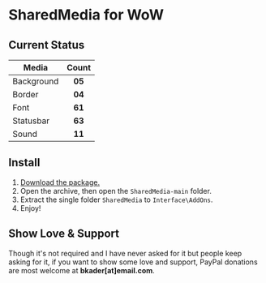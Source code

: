 # SharedMedia for WoW

## Current Status

| Media      |      Count    |
|------------|:-------------:|
| Background |     **05**    |
| Border     |     **04**    |
| Font       |     **61**    |
| Statusbar  |     **63**    |
| Sound      |     **11**    |

## Install

1. [Download the package.](https://github.com/bkader/SharedMedia/archive/refs/heads/main.zip)
2. Open the archive, then open the `SharedMedia-main` folder.
3. Extract the single folder `SharedMedia` to `Interface\AddOns`.
4. Enjoy!

## Show Love & Support

Though it's not required and I have never asked for it but people keep asking for it, if you want to show some love and support, PayPal donations are most welcome at **bkader[at]email.com**.